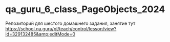 # qa_guru_6_class_PageObjects_2024
Репозиторий для шестого домашнего задания, занятие тут https://school.qa.guru/pl/teach/control/lesson/view?id=329132485&amp;editMode=0
